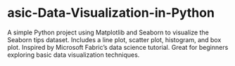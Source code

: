 # asic-Data-Visualization-in-Python
 A simple Python project using Matplotlib and Seaborn to visualize the Seaborn tips dataset. Includes a line plot, scatter plot, histogram, and box plot. Inspired by Microsoft Fabric’s data science tutorial. Great for beginners exploring basic data visualization techniques.
